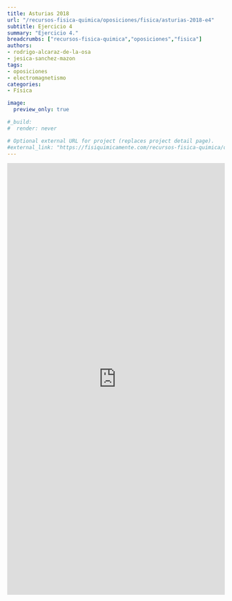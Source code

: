 ```yaml
---
title: Asturias 2018
url: "/recursos-fisica-quimica/oposiciones/fisica/asturias-2018-e4"
subtitle: Ejercicio 4
summary: "Ejercicio 4."
breadcrumbs: ["recursos-fisica-quimica","oposiciones","fisica"]
authors:
- rodrigo-alcaraz-de-la-osa
- jesica-sanchez-mazon
tags:
- oposiciones
- electromagnetismo
categories:
- Física

image:
  preview_only: true

#_build:
#  render: never

# Optional external URL for project (replaces project detail page).
#external_link: "https://fisiquimicamente.com/recursos-fisica-quimica/oposiciones/fisica/asturias-2018-e4/asturias-2018-e4.pdf"
---
```


<iframe src="https://docs.google.com/viewer?url=https://fisiquimicamente.com/recursos-fisica-quimica/oposiciones/fisica/asturias-2018-e4/asturias-2018-e4.pdf&embedded=true" style="width:100%; height:1000px;" frameborder="0"></iframe>